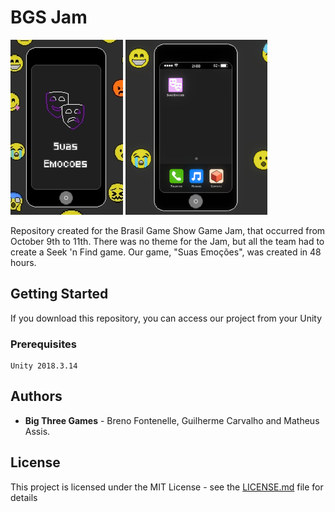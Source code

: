 # BGS Jam

![Game Cover](game_cover_image.jpg) ![First Scene](image1.png)

Repository created for the Brasil Game Show Game Jam, that occurred from October 9th to 11th. There was no theme for the Jam, but all the team had to create a Seek 'n Find game. Our game, "Suas Emoções", was created in 48 hours.

## Getting Started

If you download this repository, you can access our project from your Unity

### Prerequisites

```
Unity 2018.3.14
```

## Authors

* **Big Three Games** - Breno Fontenelle, Guilherme Carvalho and Matheus Assis.

## License

This project is licensed under the MIT License - see the [LICENSE.md](LICENSE.md) file for details
